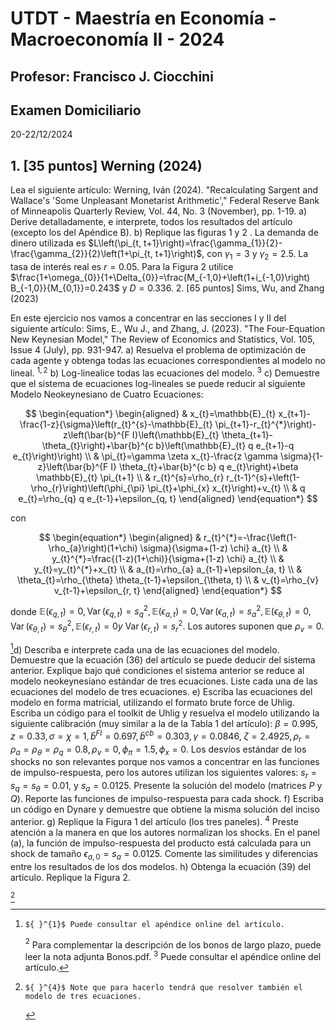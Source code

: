 # UTDT - Maestría en Economía - Macroeconomía II - 2024 

## Profesor: Francisco J. Ciocchini

## Examen Domiciliario

20-22/12/2024

## 1. [35 puntos] Werning (2024)

Lea el siguiente artículo:
Werning, Iván (2024). "Recalculating Sargent and Wallace's 'Some Unpleasant Monetarist Arithmetic'," Federal Reserve Bank of Minneapolis Quarterly Review, Vol. 44, No. 3 (November), pp. 1-19.
a) Derive detalladamente, e interprete, todos los resultados del artículo (excepto los del Apéndice B).
b) Replique las figuras 1 y 2 . La demanda de dinero utilizada es $L\left(\pi_{t, t+1}\right)=\frac{\gamma_{1}}{2}-\frac{\gamma_{2}}{2}\left(1+\pi_{t, t+1}\right)$, con $\gamma_{1}=3$ y $\gamma_{2}=2.5$. La tasa de interés real es $r=0.05$. Para la Figura 2 utilice $\frac{1+\omega_{0}}{1+\Delta_{0}}=\frac{M_{-1,0}+\left(1+i_{-1,0}\right) B_{-1,0}}{M_{0,1}}=0.243$ y $D=0.336$.
2. [65 puntos] Sims, Wu, and Zhang (2023)

En este ejercicio nos vamos a concentrar en las secciones I y II del siguiente artículo:
Sims, E., Wu J., and Zhang, J. (2023). "The Four-Equation New Keynesian Model," The Review of Economics and Statistics, Vol. 105, Issue 4 (July), pp. 931-947.
a) Resuelva el problema de optimización de cada agente y obtenga todas las ecuaciones correspondientes al modelo no lineal. ${ }^{1,2}$
b) Log-linealice todas las ecuaciones del modelo. ${ }^{3}$
c) Demuestre que el sistema de ecuaciones log-lineales se puede reducir al siguiente Modelo Neokeynesiano de Cuatro Ecuaciones:

$$
\begin{equation*}
\begin{aligned}
& x_{t}=\mathbb{E}_{t} x_{t+1}-\frac{1-z}{\sigma}\left(r_{t}^{s}-\mathbb{E}_{t} \pi_{t+1}-r_{t}^{*}\right)-z\left(\bar{b}^{F I}\left(\mathbb{E}_{t} \theta_{t+1}-\theta_{t}\right)+\bar{b}^{c b}\left(\mathbb{E}_{t} q e_{t+1}-q e_{t}\right)\right) \\
& \pi_{t}=\gamma \zeta x_{t}-\frac{z \gamma \sigma}{1-z}\left(\bar{b}^{F I} \theta_{t}+\bar{b}^{c b} q e_{t}\right)+\beta \mathbb{E}_{t} \pi_{t+1} \\
& r_{t}^{s}=\rho_{r} r_{t-1}^{s}+\left(1-\rho_{r}\right)\left(\phi_{\pi} \pi_{t}+\phi_{x} x_{t}\right)+v_{t} \\
& q e_{t}=\rho_{q} q e_{t-1}+\epsilon_{q, t}
\end{aligned}
\end{equation*}
$$

con

$$
\begin{equation*}
\begin{aligned}
& r_{t}^{*}=-\frac{\left(1-\rho_{a}\right)(1+\chi) \sigma}{\sigma+(1-z) \chi} a_{t} \\
& y_{t}^{*}=\frac{(1-z)(1+\chi)}{\sigma+(1-z) \chi} a_{t} \\
& y_{t}=y_{t}^{*}+x_{t} \\
& a_{t}=\rho_{a} a_{t-1}+\epsilon_{a, t} \\
& \theta_{t}=\rho_{\theta} \theta_{t-1}+\epsilon_{\theta, t} \\
& v_{t}=\rho_{v} v_{t-1}+\epsilon_{r, t}
\end{aligned}
\end{equation*}
$$

donde $\mathbb{E}\left(\epsilon_{q, t}\right)=0, \operatorname{Var}\left(\epsilon_{q, t}\right)=s_{q}^{2}, \mathbb{E}\left(\epsilon_{a, t}\right)=0, \operatorname{Var}\left(\epsilon_{a, t}\right)=s_{a}^{2}, \mathbb{E}\left(\epsilon_{\theta, t}\right)=0, \operatorname{Var}\left(\epsilon_{\theta, t}\right)=s_{\theta}^{2}, \mathbb{E}\left(\epsilon_{r, t}\right)=0 y$ $\operatorname{Var}\left(\epsilon_{r, t}\right)=s_{r}^{2}$. Los autores suponen que $\rho_{v}=0$.

[^0]d) Describa e interprete cada una de las ecuaciones del modelo. Demuestre que la ecuación (36) del artículo se puede deducir del sistema anterior. Explique bajo qué condiciones el sistema anterior se reduce al modelo neokeynesiano estándar de tres ecuaciones. Liste cada una de las ecuaciones del modelo de tres ecuaciones.
e) Escriba las ecuaciones del modelo en forma matricial, utilizando el formato brute force de Uhlig. Escriba un código para el toolkit de Uhlig y resuelva el modelo utilizando la siguiente calibración (muy similar a la de la Tabla 1 del artículo): $\beta=0.995, z=0.33, \sigma=\chi=1, \bar{b}^{F I}=0.697, \bar{b}^{c b}=0.303, \gamma=0.0846$, $\zeta=2.4925, \rho_{r}=\rho_{a}=\rho_{\theta}=\rho_{q}=0.8, \rho_{v}=0, \phi_{\pi}=1.5, \phi_{x}=0$. Los desvíos estándar de los shocks no son relevantes porque nos vamos a concentrar en las funciones de impulso-respuesta, pero los autores utilizan los siguientes valores: $s_{r}=s_{q}=s_{\theta}=0.01$, y $s_{a}=0.0125$. Presente la solución del modelo (matrices $P$ y $Q)$. Reporte las funciones de impulso-respuesta para cada shock.
f) Escriba un código en Dynare y demuestre que obtiene la misma solución del inciso anterior.
g) Replique la Figura 1 del artículo (los tres paneles). ${ }^{4}$ Preste atención a la manera en que los autores normalizan los shocks. En el panel (a), la función de impulso-respuesta del producto está calculada para un shock de tamaño $\epsilon_{a, 0}=s_{a}=0.0125$. Comente las similitudes y diferencias entre los resultados de los dos modelos.
h) Obtenga la ecuación (39) del artículo. Replique la Figura 2.

[^1]
[^0]:    ${ }^{1}$ Puede consultar el apéndice online del artículo.
    ${ }^{2}$ Para complementar la descripción de los bonos de largo plazo, puede leer la nota adjunta Bonos.pdf.
    ${ }^{3}$ Puede consultar el apéndice online del artículo.

[^1]:    ${ }^{4}$ Note que para hacerlo tendrá que resolver también el modelo de tres ecuaciones.

